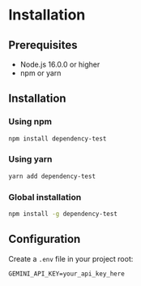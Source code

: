 # Installation

## Prerequisites

- Node.js 16.0.0 or higher
- npm or yarn

## Installation

### Using npm

```bash
npm install dependency-test
```

### Using yarn

```bash
yarn add dependency-test
```

### Global installation

```bash
npm install -g dependency-test
```

## Configuration

Create a `.env` file in your project root:

```env
GEMINI_API_KEY=your_api_key_here
```
